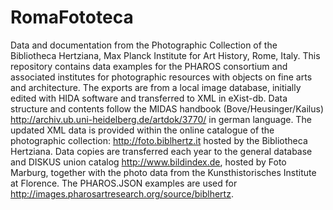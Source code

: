 # RomaFototeca
Data and documentation from the Photographic Collection of the Bibliotheca Hertziana, Max Planck Institute for Art History, Rome, Italy.
This repository contains data examples for the PHAROS consortium and associated institutes for photographic resources with objects on fine arts and architecture. The exports are from a local image database, initially edited with HIDA software and transferred to XML in eXist-db. Data structure and contents follow the MIDAS handbook (Bove/Heusinger/Kailus) http://archiv.ub.uni-heidelberg.de/artdok/3770/ in german language.
The updated XML data is provided within the online catalogue of the photographic collection: http://foto.biblhertz.it hosted by the Bibliotheca Hertziana. Data copies are transferred each year to the general database and DISKUS union catalog http://www.bildindex.de, hosted by Foto Marburg, together with the photo data from the Kunsthistorisches Institute at Florence.
The PHAROS.JSON examples are used for http://images.pharosartresearch.org/source/biblhertz.
